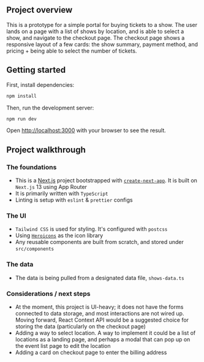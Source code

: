 ## Project overview

This is a prototype for a simple portal for buying tickets to a show. The user lands on a page with a list of shows by location, and is able to select a show, and navigate to the checkout page. The checkout page shows a responsive layout of a few cards: the show summary, payment method, and pricing + being able to select the number of tickets.

## Getting started

First, install dependencies:

```bash
npm install
```

Then, run the development server:

```bash
npm run dev
```

Open [http://localhost:3000](http://localhost:3000) with your browser to see the result.

## Project walkthrough

### The foundations

- This is a [Next.js](https://nextjs.org/) project bootstrapped with [`create-next-app`](https://github.com/vercel/next.js/tree/canary/packages/create-next-app). It is built on `Next.js` 13 using App Router
- It is primarily written with `TypeScript`
- Linting is setup with `eslint` & `prettier` configs

### The UI

- `Tailwind CSS` is used for styling. It's configured with `postcss`
- Using [`Heroicons`](https://heroicons.com/) as the icon library
- Any reusable components are built from scratch, and stored under `src/components`

### The data

- The data is being pulled from a designated data file, `shows-data.ts`

### Considerations / next steps

- At the moment, this project is UI-heavy; it does not have the forms connected to data storage, and most interactions are not wired up. Moving forward, React Context API would be a suggested choice for storing the data (particularly on the checkout page)
- Adding a way to select location. A way to implement it could be a list of locations as a landing page, and perhaps a modal that can pop up on the event list page to edit the location
- Adding a card on checkout page to enter the billing address

